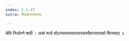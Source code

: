 ```yaml
---
index: 1.1.47
sutra: मिदचोऽन्त्यात्परः

---
```

 चेति निर्धारणे षष्ठी । अचां मध्ये योऽन्त्यस्तस्मात्परस्तस्यैवान्तावयवो मित्स्यात् ॥